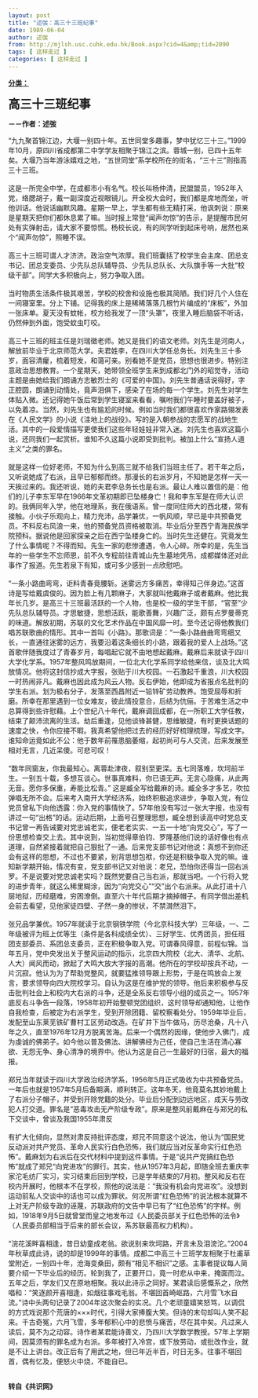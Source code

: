 ```yaml
---
layout: post
title: "述弢：高三十三班纪事"
date: 1989-06-04
author: 述弢
from: http://mjlsh.usc.cuhk.edu.hk/Book.aspx?cid=4&amp;tid=2090
tags: [ 这样走过 ]
categories: [ 这样走过 ]
---
```


<div style="margin: 15px 10px 10px 0px;">
<div>
<span id="ctl00_ContentPlaceHolder1_chapter1_SubjectLabel" style="font-weight:bold;text-decoration:underline;">
   分类：
  </span>
</div>
<p>
<strong>
<font size="5">
    高三十三班纪事
   </font>
</strong>
</p>
<p>
<strong>
   －－作者：述弢
  </strong>
</p>
<p>
  “九九聚首锦江边，大堰一别四十年。五世同堂多趣事，梦中犹忆三十三。”1999年10月，原四川省成都第二中学学友相聚于锦江之滨。蓉城一别，已四十五年矣。大堰乃当年游泳嬉戏之地，“五世同堂”系学校所在的街名，“三十三”则指高三十三班。
  <br/>
<br/>
  这是一所完全中学，在成都市小有名气。校长叫杨仲清，民盟盟员，1952年入党，络腮胡子，戴一副深度近视眼镜儿。开全校大会时，我们都是席地而坐，听他训话。他说话幽默风趣。星期一早上，学生都有些无精打采，他讽刺说：原来是星期天把你们都休息累了嘛。当时报上常登“闻声勿惊”的告示，是提醒市民何处有实弹射击，请大家不要惊慌。杨校长说，有的同学听到起床号响，居然也来个“闻声勿惊”，照睡不误。
  <br/>
<br/>
  高三十三班可谓人才济济。政治空气浓厚。我们班囊括了校学生会主席、团总支书记、团总支委员、少先队总队辅导员、少先队总队长、大队旗手等一大批“校级干部”。同学大多积极向上，努力争取入团。
  <br/>
<br/>
  当时物质生活条件极其艰苦，学校的校舍和设施也极其简陋。我们好几个人住在一间寝室里。分上下铺。记得我的床上是稀稀落落几根竹片编成的“床板”，外加一张床单。夏天没有蚊帐，校方给我发了一顶“头罩”，夜里入睡后脑袋不听话，仍然伸到外面，饱受蚊虫叮咬。
  <br/>
<br/>
  高三十三班的班主任是刘瑞徵老师。她又是我们的语文老师。刘先生是河南人，解放前毕业于北京师范大学。夫君姓李，在四川大学任总务长。刘先生三十多岁，面容清癯，梳着短发，和蔼可亲。别看她不是党员，思想也很进步。特别注意政治思想教育。一个星期天，她带领全班学生来到成都北门外的昭觉寺，活动主题是由她给我们朗诵方志敏烈士的《可爱的中国》。刘先生普通话说得好，字正腔圆，朗诵到动情处，竟声泪俱下，感染了在场的每一个学生。刘先生对学生体贴入微。还记得她午饭后常到学生寝室来看看，嘱咐我们午睡时要盖好被子，以免着凉。当然，刘先生也有尴尬的时候。例如当时我们都很喜欢作家路翎发表在《人民文学》的小说《洼地上的战役》。写的是入朝参战的志愿军的战地生活。其中的一段爱情描写更使我们这些年轻娃娃非常入迷。刘先生也喜欢这篇小说，还同我们一起赏析。谁知不久这篇小说即受到批判。被加上什么“宣扬人道主义”之类的罪名。
  <br/>
<br/>
  就是这样一位好老师，不知为什么到高三就不给我们当班主任了。若干年之后，又听说她成了右派，且早已郁郁而终。那漫长的右派岁月，不知她是怎样一天一天挨过来的。我还听说，她的夫君李总务长也是右派。最让人难以置信的是：他们的儿子李东军早在1966年文革初期即已坠楼身亡！我和李东军是在师大认识的。我俩同年入学，他在地理系，我在俄语系。曾一度同住师大的西北楼，常有接触。小伙子乐观向上，精力充沛，品学兼优，一帆风顺，早已是中共预备党员。不料反右风浪一来，他的预备党员资格被取消。毕业后分至西宁青海民族学院预科。据说他是回家探亲之后在西宁坠楼身亡的。当时先生还健在。究竟发生了什么事情呢？不得而知。先生一家的悲惨遭遇，令人心碎。所幸的是，先生当年的一些学生不忘师恩，前不久专程前往青城山先生墓地凭吊，成都媒体还对此事作了报道。先生若泉下有知，或可多少感到一点欣慰吧。
  <br/>
<br/>
  “一条小路曲弯弯，讵料青春竟腰斩。迷雾远方多痛苦，幸得知己伴身边。”这首诗是写给戴虞俊的。因为脸上有几颗麻子，大家就叫他戴麻子或者戴麻。他比我年长几岁。是高三十三班最活跃的一个人物，也是校一级的学生干部，“官至”少先队总队辅导员。才思敏捷，思想活跃，能歌善舞，兴趣广泛，颇有点罗曼蒂克的味道。解放初期，苏联的文化艺术作品在中国风靡一时。至今还记得他教我们唱苏联歌曲的情形。其中一首叫《小路》。那歌词是：“一条小路曲曲弯弯细又长，一直通往迷雾的远方，我要沿着这条细长的小路，跟着我的爱人上战场。”这首歌伴随我度过了青春岁月，每唱起它就不由地想起戴麻。戴麻后来就读于四川大学化学系。1957年整风鸣放期间，一位北大化学系同学给他来信，谈及北大鸣放情况。他将这封信抄成大字报，张贴于川大校园。一石激起千重浪，川大校园一时热闹非凡。戴麻也因此成为风云人物。反右伊始，他即成为省报点名批判的学生右派。划为极右分子，发落至西昌附近一铅锌矿劳动教养。饱受屈辱和折磨。所幸在那里遇到一位女难友，彼此情投意合，后结为伉俪。于苦难生活之中总算得到些许慰藉。上个世纪八十年代，戴麻调回成都，在一所职工大学任教，结束了颠沛流离的生活。劫后重逢，见他谈锋甚健，思维敏捷，有时更换话题的速度之快，令你应接不暇。我真希望他把过去的经历好好梳理梳理，写成文字。谁知命运竟如此不公：他于数年前罹患脑萎缩，起初尚可与人交流，后来发展至相对无言，几近呆傻。可悲可叹！
  <br/>
<br/>
  “数年同窗友，你我最知心。离蓉赴津夜，叙别至更深。五七同落难，坎坷前半生。一别五十载，多想互谈心。世事真难料，你已语无声。无言心隐痛，从此两无音。愿你多保重，寿能比松青。” 这是臧全写给戴麻的诗。臧全多才多艺，吹拉弹唱无所不会。后来考入南开大学经济系，始终积极追求进步，争取入党，有位党员曾私下向他透露：你入党的事情快了。57年他没有写过一张大字报，也没有讲过一句“出格”的话。运动后期，上面号召整理思想，臧全想到读高中时党总支书记曾一再告诫要对党忠诚老实，便老老实实、一五一十地“向党交心”，写了一份思想检查交上去。其中说到，当初觉得章伯钧、罗隆基他们说的话好像也有点道理，自然紧接着就把自己狠批了一通。后来党支部书记对他说：真想不到你还会有这样的思想，不过也不要紧，别背思想包袱，你还是积极争取入党的嘛。谁知新学期开始，情况有变，党支部书记又对他说：老兄，恐怕你还得当一回右派罗。不是说要对党忠诚老实吗？既然党要自己当右派，那就当吧。一个行将入党的进步青年，就这么稀里糊涂，因为“向党交心”“交”出个右派来。从此打进十八层地狱，历经磨难，穷困潦倒。直至六十年代后期才摘掉帽子。有同学借出差机会前去看望，见他家徒四壁、孑然一身的惨状，不禁潸然泪下。
  <br/>
<br/>
  张兄品学兼优。1957年就读于北京钢铁学院（今北京科技大学）三年级，一、二年级被评为班上优等生（条件是各科成绩全优）、三好学生、优秀团员，担任班团支部委员、系团总支委员，正在积极争取入党。可谓春风得意，前程似锦。当年五月，党中央发出关于整风运动的指示，北京四大院校（北大、清华、北航、人大）闻风而动，掀起了大鸣大放大字报的高潮。他所在的学校却按兵不动，一片沉寂。他认为为了帮助党整风，就要猛推领导跟上形势，于是在鸣放会上发言，要求领导向四大院校学习。自认为这是在维护党的领导。他后来积极参与反击批判社会上和校内大右派的斗争，还是全系反右领导小组的成员之一。1957年底反右斗争告一段落，1958年初开始整顿党团组织，这时领导却通知他，让他作自我检查，后被定为右派学生，受到开除团籍、留校察看处分。1959年毕业后，发配至山东莱芜铁矿曹村工区劳动改造。在矿井下当牛做马，历尽沧桑，凡十八年之久，直至1976年12月方脱离苦海。后来一个偶然的因缘，使他步入佛门，成为虔诚的佛弟子。如今他以普及佛法、讲解佛经为己任，使自己生活在清心寡欲、无怨无争、身心清净的境界中。他认为这是自己一生最好的归宿，最大的福报。
  <br/>
<br/>
  郑兄当年就读于四川大学政治经济学系，1956年5月正式吸收为中共预备党员。一年后也就是1957年5月后备期满，顺利转正。这年冬天，他竟莫名其妙地戴上了右派分子帽子，并受到开除党籍的处分。毕业后分配到边远地区，成天与劳改犯人打交道。罪名是“恶毒攻击无产阶级专政”。原来是整风前戴麻在与郑兄的私下交谈中，曾谈及我国1955年肃反
  <br/>
<br/>
  有扩大化倾向，显然对肃反持批评态度，郑兄不同意这个说法，他认为“国民党反动派对共产党员、革命人民实行白色恐怖，我们就应当对反革命实行红色恐怖”。戴麻划为右派后在交代材料中提到这件事情。于是“说共产党搞红色恐怖”就成了郑兄“向党进攻”的罪行。其实，他从1957年3月起，即随全班去重庆李家沱毛纺厂实习，实习结束后回到学校，已是学年结束的7月初。整风和反右在校内开展时，他根本不在学校，照他的说法是：“我没有机会向党进攻”。没想到运动前私人交谈中的话也可以成为罪状。何况所谓“红色恐怖”的说法根本就算不上对无产阶级专政的诬蔑，苏联政府的文告中早已有了“红色恐怖”的字样。例如，1918年9月5日就曾堂而皇之地发布过《人民委员部关于红色恐怖的法令》（人民委员部相当于后来的部长会议，系苏联最高权力机构）。
  <br/>
<br/>
  “浣花溪畔喜相逢，昔日幼童成老翁。欲说别来坎坷路，开言未及泪滂沱。”2004年秋草成此诗，说的却是1999年的事情。成都二中高三十三班学友相聚于杜甫草堂附近，一别四十年，沧海变桑田，颇有“相见不相识”之感。主事者提议每人简要介绍一下毕业后的经历。轮到我了，正要开口，竟一时悲从中来，掩面而泣。五年之后，学友们又在原地相聚。我以此诗示之同好。某君读后感慨系之，欣然唱和：“笑逐颜开喜相逢，如烟往事戏毛翁。不堪回首崎岖路，六月雪飞水自流。”诗中头两句记录了2004年这次聚会的实况。几个老顽童嬉笑怒骂，以调侃的方式戏说那个荒唐的×××时代，引得大家捧腹大笑。但诗的末句却叫人笑不起来。千古奇冤，六月飞雪，多年郁积心中的悲愤与痛苦，尽在其中矣。凡过来人读后，莫不为之动容。诗作者某君能诗善文，乃四川大学数学教授。57年上学期间，因莫须有的罪名成为右派。多年被打入冷宫，或下放劳动，或批改作业，就是不让上讲台。改正后有了用武之地，但已年近半百，时日无多。往事不堪回首，偶有忆及，便怒火中烧，不能自已。
 </p>
<p>
<br/>
<strong>
   转自《共识网》
  </strong>
</p>
</div>
